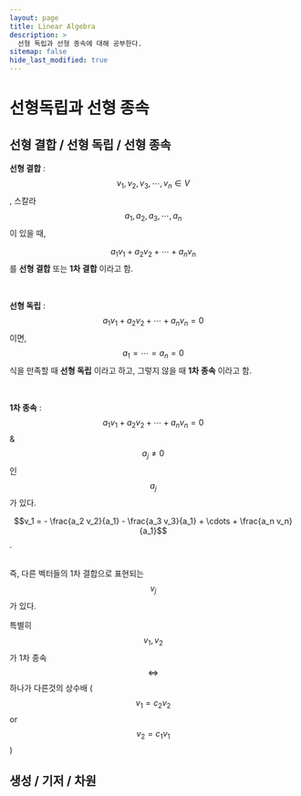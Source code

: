 ```yaml
---
layout: page
title: Linear Algebra
description: >
  선형 독립과 선형 종속에 대해 공부한다.
sitemap: false
hide_last_modified: true
---
```



# 선형독립과 선형 종속

## 선형 결합 / 선형 독립 / 선형 종속

**선형 결합** : $$v_1, v_2, v_3, \cdots , v_n \in V$$, 스칼라 $$a_1, a_2, a_3, \cdots , a_n $$이 있을 때, 

$$a_1 v_1 + a_2 v_2 + \cdots + a_n v_n$$ 를 **선형 결합** 또는 **1차 결합** 이라고 함.<br>

<br>

**선형 독립** : $$a_1 v_1 + a_2 v_2 + \cdots + a_n v_n = 0$$이면, $$a_1 = \cdots = a_n = 0$$ 식을 만족할 때 **선형 독립** 이라고 하고, 그렇지 않을 때 **1차 종속** 이라고 함.<br>

<br>

**1차 종속** : $$a_1 v_1 + a_2 v_2 + \cdots + a_n v_n = 0$$ & $$ a_j \neq 0$$인 $$a_j$$가 있다.

$$v_1 = - \frac{a_2 v_2}{a_1} - \frac{a_3 v_3}{a_1} + \cdots + \frac{a_n v_n}{a_1}$$.<br><br>

즉, 다른 벡터들의 1차 결합으로 표현되는 $$v_j$$가 있다.

특별히 $$v_1, v_2$$가 1차 종속 $$\Leftrightarrow$$ 하나가 다른것의 상수배 ($$v_1 = c_2 v_2$$ or $$v_2 = c_1 v_1$$)



## 생성 / 기저 / 차원

